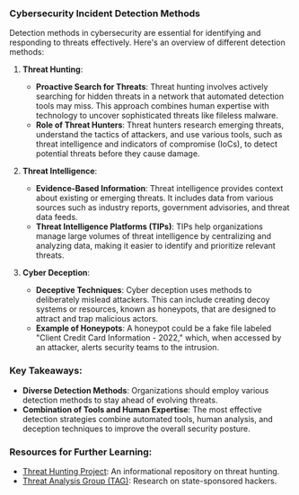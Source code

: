 ### Cybersecurity Incident Detection Methods

Detection methods in cybersecurity are essential for identifying and responding to threats effectively. Here's an overview of different detection methods:

1. **Threat Hunting**: 
   - **Proactive Search for Threats**: Threat hunting involves actively searching for hidden threats in a network that automated detection tools may miss. This approach combines human expertise with technology to uncover sophisticated threats like fileless malware.
   - **Role of Threat Hunters**: Threat hunters research emerging threats, understand the tactics of attackers, and use various tools, such as threat intelligence and indicators of compromise (IoCs), to detect potential threats before they cause damage.

2. **Threat Intelligence**: 
   - **Evidence-Based Information**: Threat intelligence provides context about existing or emerging threats. It includes data from various sources such as industry reports, government advisories, and threat data feeds.
   - **Threat Intelligence Platforms (TIPs)**: TIPs help organizations manage large volumes of threat intelligence by centralizing and analyzing data, making it easier to identify and prioritize relevant threats.

3. **Cyber Deception**:
   - **Deceptive Techniques**: Cyber deception uses methods to deliberately mislead attackers. This can include creating decoy systems or resources, known as honeypots, that are designed to attract and trap malicious actors.
   - **Example of Honeypots**: A honeypot could be a fake file labeled "Client Credit Card Information - 2022," which, when accessed by an attacker, alerts security teams to the intrusion.

### Key Takeaways:
- **Diverse Detection Methods**: Organizations should employ various detection methods to stay ahead of evolving threats.
- **Combination of Tools and Human Expertise**: The most effective detection strategies combine automated tools, human analysis, and deception techniques to improve the overall security posture.

### Resources for Further Learning:
- [Threat Hunting Project](https://www.threathunting.net/): An informational repository on threat hunting.
- [Threat Analysis Group (TAG)](https://blog.google/threat-analysis-group/): Research on state-sponsored hackers.